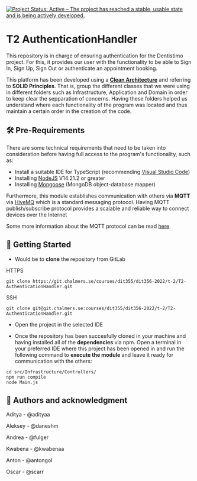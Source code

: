 [![Project Status: Active – The project has reached a stable, usable state and is being actively developed.](https://www.repostatus.org/badges/latest/active.svg)](https://www.repostatus.org/#active)

# T2 AuthenticationHandler
This repository is in charge of ensuring authentication for the Dentistimo project. For this, it provides our user with the functionality to be able to Sign In, Sign Up, Sign Out or authenticate an appointment booking. 

This platform has been developed using a [**Clean Architecture**](https://blog.cleancoder.com/uncle-bob/2012/08/13/the-clean-architecture.html) and referring to **SOLID Principles**. That is, group the different classes that we were using in different folders such as Infrastructure, Application and Domain in order to keep clear the sepparation of concerns. Having these folders helped us understand where each functionality of the program was located and thus maintain a certain order in the creation of the code.

## 🛠 Pre-Requirements 
There are some technical requirements that need to be taken into consideration before having full access to the program's functionality, such as:

- Install a suitable IDE for TypeScript (recommending [Visual Studio Code](https://visualstudio.microsoft.com/))
- Installing [NodeJS](https://nodejs.org/en/download/) V14.21.2 or greater
- Installing [Mongoose](https://mongoosejs.com/) (MongoDB object-database mapper)

Furthermore, this module establishes communication with others via **MQTT** via [HiveMQ](https://www.hivemq.com/) which is a standard messaging protocol. Having MQTT publish/subscribe protocol provides a scalable and reliable way to connect devices over the Internet

Some more information about the MQTT protocol can be read [here](https://www.hivemq.com/docs/hivemq/4.10/user-guide/introduction.html)

## 🚀 Getting Started 

- Would be to **clone** the repository from GitLab

HTTPS
```
git clone https://git.chalmers.se/courses/dit355/dit356-2022/t-2/T2-AuthenticationHandler.git
```

SSH
```
git clone git@git.chalmers.se:courses/dit355/dit356-2022/t-2/T2-AuthenticationHandler.git
```
- Open the project in the selected IDE

- Once the repository has been succesfully cloned in your machine and having installed all of the **dependencies** via npm. 
Open a terminal in your preferred IDE where this project has been opened in and run the following command to **execute the module** and leave it ready for communication with the others:
```
cd src/Infrastructure/Controllers/
npm run compile
node Main.js
```


## 👤 Authors and acknowledgment
Aditya - @adityaa

Aleksey - @daneshm

Andrea - @fulger

Kwabena - @kwabenaa

Anton - @antongol

Oscar - @scarr



